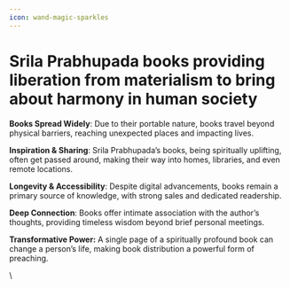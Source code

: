 ```yaml
---
icon: wand-magic-sparkles
---
```


# Srila Prabhupada books providing liberation from materialism to bring about harmony in human society

**Books Spread Widely**: Due to their portable nature, books travel beyond physical barriers, reaching unexpected places and impacting lives.

**Inspiration & Sharing**: Srila Prabhupada’s books, being spiritually uplifting, often get passed around, making their way into homes, libraries, and even remote locations.

**Longevity & Accessibility**: Despite digital advancements, books remain a primary source of knowledge, with strong sales and dedicated readership.

**Deep Connection**: Books offer intimate association with the author’s thoughts, providing timeless wisdom beyond brief personal meetings.

**Transformative Power:** A single page of a spiritually profound book can change a person’s life, making book distribution a powerful form of preaching.

\
